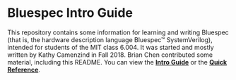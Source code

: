 # Bluespec Intro Guide

This repository contains some information for learning and writing Bluespec (that is, the hardware description language Bluespec™ SystemVerilog), intended for students of the MIT class 6.004. It was started and mostly written by Kathy Camenzind in Fall 2018. Brian Chen contributed some material, including this README. You can view the [**Intro Guide**](BluespecIntroGuide.md) or the [**Quick Reference**](BluespecQuickReference.md).
